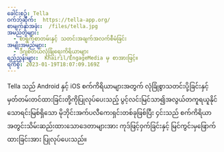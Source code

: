 ```yaml
---
ခေါင်းစဥ်: Tella
ဝက်ဘ်ဆိုက်:  https://tella-app.org/
စာမျက်နှာအဖုံး:  /files/tella.jpg
အမည်တွဲများ:
  - စာရွက်စာတမ်းနှင့် သတင်းအချက်အလက်စီမံခြင်း
အမျိုးအမည်များ:
  - ဒီဂျစ်တယ်လုံခြုံရေးကိရိယာများ
ရည်ညွှန်းများ:  Khairil/EngageMedia မှ စာအားဖြင့်။
ရက်စွဲ: 2023-01-19T18:07:09.169Z
---
```

Tella သည် Android နှင့် iOS စက်ကိရိယာများအတွက် လုံခြုံစွာသတင်းပို့ခြင်းနှင့်မှတ်တမ်းတင်ထားခြင်းတို့ကိုပြုလုပ်ပေးသည့် ပွင့်လင်းမြင်သာ၍အလွယ်တကူရယူနိုင်သောရင်းမြစ်ရှိသော မိုဘိုင်းအက်ပလီကေးရှင်းတစ်ခုဖြစ်ပြီး ၄င်းသည် စက်ကိရိယာအတွင်းသိမ်းဆည်းထားသောဒေတာများအား ကုဒ်ဖြင့်ဝှက်ခြင်းနှင့် မြင်ကွင်းမှဖြောက်ထားခြင်းအား ပြုလုပ်ပေးသည်။